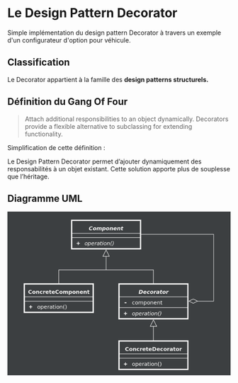 # Le Design Pattern Decorator

Simple implémentation du design pattern Decorator à travers un exemple d'un configurateur d'option pour véhicule.

## Classification

Le Decorator appartient à la famille des **design patterns structurels.**

## Définition du Gang Of Four

> Attach additional responsibilities to an object dynamically. Decorators provide a flexible alternative to subclassing for extending functionality.

Simplification de cette définition :  

Le Design Pattern Decorator permet d’ajouter dynamiquement des responsabilités à un objet existant. Cette solution apporte plus de souplesse que l’héritage.

## Diagramme UML

![](doc/uml-decorator.png)
